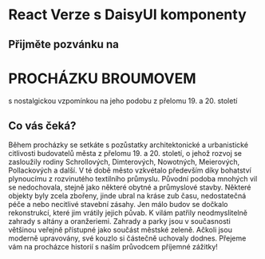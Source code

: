 # React Verze s DaisyUI komponenty

## Přijměte pozvánku na

# PROCHÁZKU BROUMOVEM

s nostalgickou vzpomínkou na jeho podobu z přelomu 19. a 20. století

## Co vás čeká?

Během procházky se setkáte s pozůstatky architektonické a urbanistické citlivosti budovatelů města z přelomu 19. a 20. století, o jehož rozvoj se zasloužily rodiny Schrollových, Dimterových, Nowotných, Meierových, Pollackových a další. V té době město vzkvétalo především díky bohatství plynoucímu z rozvinutého textilního průmyslu. Původní podoba mnohých vil se nedochovala, stejně jako některé obytné a průmyslové stavby. Některé objekty byly zcela zbořeny, jinde ubral na kráse zub času, nedostatečná péče a nebo necitlivé stavební zásahy. Jen málo budov se dočkalo rekonstrukcí, které jim vrátily jejich půvab. K vilám patřily neodmyslitelně zahrady s altány a oranžeriemi. Zahrady a parky jsou v současnosti většinou veřejně přístupné jako součást městské zeleně. Ačkoli jsou moderně upravovány, své kouzlo si částečně uchovaly dodnes. Přejeme vám na procházce historií s naším průvodcem příjemné zážitky!
